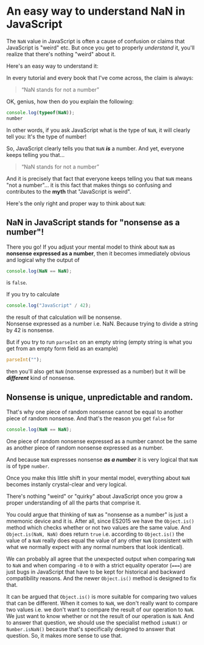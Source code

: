 # An easy way to understand NaN in JavaScript

The `NaN` value in JavaScript is often a cause of confusion or claims that JavaScript is "weird" etc. But once you get to properly *understand* it, you'll realize that there's nothing "weird" about it. 

Here's an easy way to understand it: 

In every tutorial and every book that I've come across, the claim is always: 
> “NaN stands for not a number”

OK, genius, how then do you explain the following: 

```javascript
console.log(typeof(NaN));
number
```

In other words, if you ask JavaScript what is the type of `NaN`, it will clearly tell you: It's the type of number!

So, JavaScript clearly tells you that `NaN` ***is*** a number. And yet, everyone keeps telling you that... 

> “NaN stands for not a number”

And it is precisely that fact that everyone keeps telling you that `NaN` means "not a number"... it is this fact that makes things so confusing and contributes to the **myth** that "JavaScript is weird". 

Here's the only right and proper way to think about `NaN`: 

## NaN in JavaScript stands for "nonsense as a number"!

There you go! If you adjust your mental model to think about `NaN` as **nonsense expressed as a number**, then it becomes immediately obvious and logical why the output of 
```javascript
console.log(NaN == NaN);
```
is `false`.

If you try to calculate 
```javascript
console.log("JavaScript" / 42);
```
the result of that calculation will be nonsense.  
Nonsense expressed as a number i.e. NaN.
Because trying to divide a string by 42 is nonsense. 

But if you try to run `parseInt` on an empty string (empty string is what you get from an empty form field as an example)
```javascript
parseInt("");
```
then you'll also get `NaN` (nonsense expressed as a number) but it will be ***different*** kind of nonsense. 

## Nonsense is unique, unpredictable and random. 

That's why one piece of random nonsense cannot be equal to another piece of random nonsense. And that's the reason you get `false` for 
```javascript
console.log(NaN == NaN);
```
One piece of random nonsense expressed as a number cannot be the same as another piece of random nonsense expressed as a number. 

And because `NaN` expresses nonsense ***as a number*** it is very logical that `NaN` is of type `number`. 

Once you make this little shift in your mental model, everything about `NaN` becomes instanly crystal-clear and very logical. 

There's nothing "weird" or "quirky" about JavaScript once you grow a proper understanding of all the parts that comprise it. 

You could argue that thinking of `NaN` as "nonsense as a number" is just a mnemonic device and it is. After all, since ES2015 we have the `Object.is()` method which checks whether or not two values are the same value. And `Object.is(NaN, NaN)` does return `true` i.e. according to `Object.is()` the value of a `NaN` really does equal the value of any other `NaN` (consistent with what we normally expect with any normal numbers that look identical). 

We can probably all agree that the unexpected output when comparing `NaN` to `NaN` and when comparing `-0` to `0` with a strict equality operator (`===`) are just bugs in JavaScript that have to be kept for historical and backward compatibility reasons. And the newer `Object.is()` method is designed to fix that. 

It can be argued that `Object.is()` is more suitable for comparing two values that can be different. When it comes to `NaN`, we don't really want to compare two values i.e. we don't want to compare the result of our operation to `NaN`. We just want to know whether or not the result of our operation is `NaN`. And to answer that question, we should use the specialist method `isNaN()` or `Number.isNaN()` because that's specifically designed to answer that question. So, it makes more sense to use that. 
